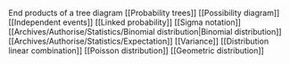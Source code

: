 End products of a tree diagram
[[Probability trees]]
[[Possibility diagram]]
[[Independent events]]
[[Linked probability]]
[[Sigma notation]]
[[Archives/Authorise/Statistics/Binomial distribution|Binomial distribution]]
[[Archives/Authorise/Statistics/Expectation]]
[[Variance]]
[[Distribution linear combination]]
[[Poisson distribution]]
[[Geometric distribution]]
